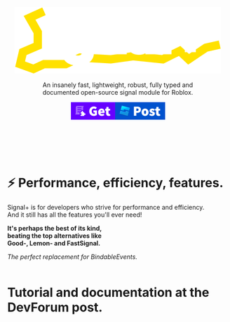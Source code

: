 <div align="center">

<img src="https://raw.githubusercontent.com/AlexanderLindholt/SignalPlus/refs/heads/main/Logo.png"></img>

An insanely fast, lightweight, robust, fully typed and<br>
documented open-source signal module for Roblox.

[<img src="https://raw.githubusercontent.com/AlexanderLindholt/LinkButtons/refs/heads/main/Static/Module.png"></img>](https://create.roblox.com/store/asset/118793070598362) ​ [<img src="https://raw.githubusercontent.com/AlexanderLindholt/LinkButtons/refs/heads/main/Static/Devforum.png"></img>](https://devforum.roblox.com/t/3552231)
</div>
<br>
<br>
<br>
<br>

# ⚡ Performance, efficiency, features.
Signal+ is for developers who strive for performance and efficiency.<br>
And it still has all the features you'll ever need!

**It's perhaps the best of its kind,<br>
beating the top alternatives like<br>
Good-, Lemon- and FastSignal.**

*The perfect replacement for BindableEvents.*
<br>
<br>

# Tutorial and documentation at the DevForum post.
